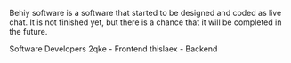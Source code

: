 Behiy software is a software that started to be designed and coded as live chat. It is not finished yet, but there is a chance that it will be completed in the future.

Software Developers
2qke - Frontend
thislaex - Backend
